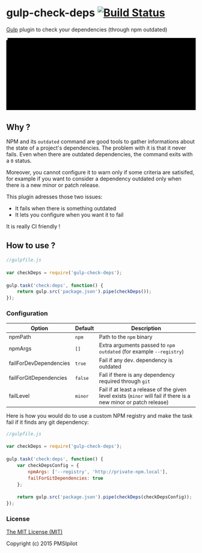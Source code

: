 # gulp-check-deps [![Build Status](https://travis-ci.org/pmsipilot/gulp-check-deps.svg?branch=master)](https://travis-ci.org/pmsipilot/gulp-check-deps)

[Gulp](http://gulpjs.com/) plugin to check your dependencies (through npm outdated)

![gulp-check-deps](demo.gif)

## Why ?

NPM and its `outdated` command are good tools to gather informations about the state of a project's dependencies. The problem with
it is that it never fails. Even when there are outdated dependencies, the command exits with a `0` status.

Moreover, you cannot configure it to warn only if some criteria are satisifed, for example if you want to consider a dependency outdated
only when there is a new minor or patch release.

This plugin adresses those two issues:

* It fails when there is something outdated
* It lets you configure when you want it to fail

It is really CI friendly !

## How to use ?

```js
//gulpfile.js

var checkDeps = require('gulp-check-deps');

gulp.task('check:deps', function() {
    return gulp.src('package.json').pipe(checkDeps());
});
```

### Configuration

| Option                 | Default | Description                                                                                                       |
|------------------------|---------|-------------------------------------------------------------------------------------------------------------------|
| npmPath                | `npm`   | Path to the `npm` binary                                                                                          |
| npmArgs                | `[]`    | Extra arguments passed to `npm outdated` (for example `--registry`)                                               |
| failForDevDependencies | `true`  | Fail if any dev. dependency is outdated                                                                           |
| failForGitDependencies | `false` | Fail if there is any dependency required through `git`                                                            |
| failLevel              | `minor` | Fail if at least a release of the given level exists (`minor` will fail if there is a new minor or patch release) |

Here is how you would do to use a custom NPM registry and make the task fail if it finds any git dependency:

```js
//gulpfile.js

var checkDeps = require('gulp-check-deps');

gulp.task('check:deps', function() {
    var checkDepsConfig = {
        npmArgs: ['--registry', 'http://private-npm.local'],
        failForGitDependencies: true
    };

    return gulp.src('package.json').pipe(checkDeps(checkDepsConfig));
});
```

### License

[The MIT License (MIT)](LICENSE)

Copyright (c) 2015 PMSIpilot
